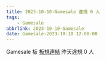 ```yaml
---
title: 2023-10-10-Gamesale 違規 0 人
tags:
    - Gamesale
abbrlink: 2023-10-10-Gamesale
date: Gamesale-2023-10-10 12:00:00
---
```

Gamesale 板 [板規連結](https://www.ptt.cc/bbs/Gossiping/M.1637425085.A.07D.html)
昨天違規 0 人
